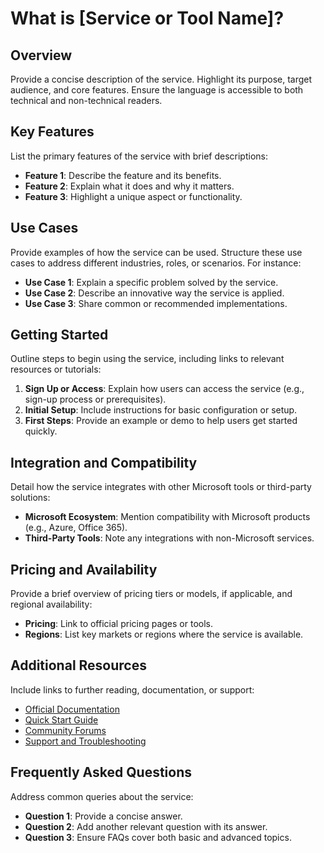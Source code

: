<!-- `What is` template -->
# What is [Service or Tool Name]?

## Overview
Provide a concise description of the service. Highlight its purpose, target audience, and core features. Ensure the language is accessible to both technical and non-technical readers.

## Key Features
List the primary features of the service with brief descriptions:

- **Feature 1**: Describe the feature and its benefits.
- **Feature 2**: Explain what it does and why it matters.
- **Feature 3**: Highlight a unique aspect or functionality.

## Use Cases
Provide examples of how the service can be used. Structure these use cases to address different industries, roles, or scenarios. For instance:

- **Use Case 1**: Explain a specific problem solved by the service.
- **Use Case 2**: Describe an innovative way the service is applied.
- **Use Case 3**: Share common or recommended implementations.

## Getting Started
Outline steps to begin using the service, including links to relevant resources or tutorials:

1. **Sign Up or Access**: Explain how users can access the service (e.g., sign-up process or prerequisites).
2. **Initial Setup**: Include instructions for basic configuration or setup.
3. **First Steps**: Provide an example or demo to help users get started quickly.

## Integration and Compatibility
Detail how the service integrates with other Microsoft tools or third-party solutions:

- **Microsoft Ecosystem**: Mention compatibility with Microsoft products (e.g., Azure, Office 365).
- **Third-Party Tools**: Note any integrations with non-Microsoft services.

## Pricing and Availability
Provide a brief overview of pricing tiers or models, if applicable, and regional availability:

- **Pricing**: Link to official pricing pages or tools.
- **Regions**: List key markets or regions where the service is available.

## Additional Resources
Include links to further reading, documentation, or support:

- [Official Documentation](#)
- [Quick Start Guide](#)
- [Community Forums](#)
- [Support and Troubleshooting](#)

## Frequently Asked Questions
Address common queries about the service:

- **Question 1**: Provide a concise answer.
- **Question 2**: Add another relevant question with its answer.
- **Question 3**: Ensure FAQs cover both basic and advanced topics.